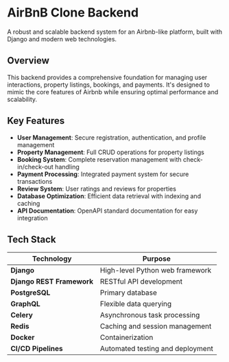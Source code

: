 # AirBnB Clone Backend 

A robust and scalable backend system for an Airbnb-like platform, built with Django and modern web technologies.

## Overview

This backend provides a comprehensive foundation for managing user interactions, property listings, bookings, and payments. It's designed to mimic the core features of Airbnb while ensuring optimal performance and scalability.

## Key Features

- **User Management**: Secure registration, authentication, and profile management
- **Property Management**: Full CRUD operations for property listings
- **Booking System**: Complete reservation management with check-in/check-out handling
- **Payment Processing**: Integrated payment system for secure transactions
- **Review System**: User ratings and reviews for properties
- **Database Optimization**: Efficient data retrieval with indexing and caching
- **API Documentation**: OpenAPI standard documentation for easy integration

## Tech Stack

| Technology | Purpose |
|------------|---------|
| **Django** | High-level Python web framework |
| **Django REST Framework** | RESTful API development |
| **PostgreSQL** | Primary database |
| **GraphQL** | Flexible data querying |
| **Celery** | Asynchronous task processing |
| **Redis** | Caching and session management |
| **Docker** | Containerization |
| **CI/CD Pipelines** | Automated testing and deployment |
